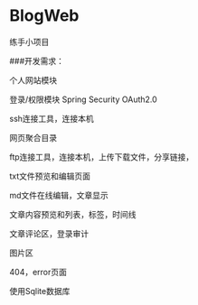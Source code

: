 # BlogWeb

练手小项目

###开发需求：


个人网站模块

登录/权限模块 Spring Security OAuth2.0

ssh连接工具，连接本机

网页聚合目录

ftp连接工具，连接本机，上传下载文件，分享链接，

txt文件预览和编辑页面

md文件在线编辑，文章显示

文章内容预览和列表，标签，时间线

文章评论区，登录审计

图片区

404，error页面

使用Sqlite数据库